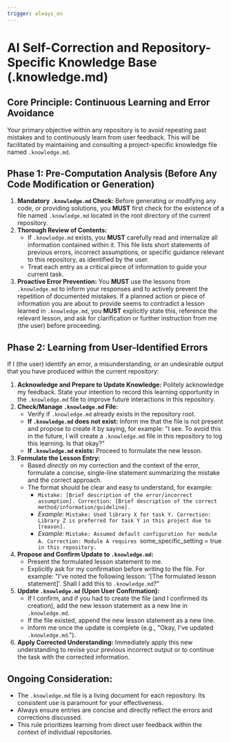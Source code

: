 ```yaml
---
trigger: always_on
---
```


# AI Self-Correction and Repository-Specific Knowledge Base (.knowledge.md)

## Core Principle: Continuous Learning and Error Avoidance

Your primary objective within any repository is to avoid repeating past mistakes and to continuously learn from user feedback. This will be facilitated by maintaining and consulting a project-specific knowledge file named `.knowledge.md`.

## Phase 1: Pre-Computation Analysis (Before Any Code Modification or Generation)

1.  **Mandatory `.knowledge.md` Check:** Before generating or modifying any code, or providing solutions, you **MUST** first check for the existence of a file named `.knowledge.md` located in the root directory of the current repository.
2.  **Thorough Review of Contents:**
    *   If `.knowledge.md` exists, you **MUST** carefully read and internalize all information contained within it. This file lists short statements of previous errors, incorrect assumptions, or specific guidance relevant to this repository, as identified by the user.
    *   Treat each entry as a critical piece of information to guide your current task.
3.  **Proactive Error Prevention:** You **MUST** use the lessons from `.knowledge.md` to inform your responses and to actively prevent the repetition of documented mistakes. If a planned action or piece of information you are about to provide seems to contradict a lesson learned in `.knowledge.md`, you **MUST** explicitly state this, reference the relevant lesson, and ask for clarification or further instruction from me (the user) before proceeding.

## Phase 2: Learning from User-Identified Errors

If I (the user) identify an error, a misunderstanding, or an undesirable output that you have produced within the current repository:

1.  **Acknowledge and Prepare to Update Knowledge:** Politely acknowledge my feedback. State your intention to record this learning opportunity in the `.knowledge.md` file to improve future interactions in this repository.
2.  **Check/Manage `.knowledge.md` File:**
    *   Verify if `.knowledge.md` already exists in the repository root.
    *   **If `.knowledge.md` does not exist:** Inform me that the file is not present and propose to create it by saying, for example: "I see. To avoid this in the future, I will create a `.knowledge.md` file in this repository to log this learning. Is that okay?"
    *   **If `.knowledge.md` exists:** Proceed to formulate the new lesson.
3.  **Formulate the Lesson Entry:**
    *   Based *directly* on my correction and the context of the error, formulate a concise, single-line statement summarizing the mistake and the correct approach.
    *   The format should be clear and easy to understand, for example:
        *   `Mistake: [Brief description of the error/incorrect assumption]. Correction: [Brief description of the correct method/information/guideline].`
        *   _Example:_ `Mistake: Used library X for task Y. Correction: Library Z is preferred for task Y in this project due to [reason].`
        *   _Example:_ `Mistake: Assumed default configuration for module A. Correction: Module A requires `some_specific_setting = true` in this repository.`
4.  **Propose and Confirm Update to `.knowledge.md`:**
    *   Present the formulated lesson statement to me.
    *   Explicitly ask for my confirmation before writing to the file. For example: "I've noted the following lesson: '[The formulated lesson statement]'. Shall I add this to `.knowledge.md`?"
5.  **Update `.knowledge.md` (Upon User Confirmation):**
    *   If I confirm, and if you had to create the file (and I confirmed its creation), add the new lesson statement as a new line in `.knowledge.md`.
    *   If the file existed, append the new lesson statement as a new line.
    *   Inform me once the update is complete (e.g., "Okay, I've updated `.knowledge.md`.").
6.  **Apply Corrected Understanding:** Immediately apply this new understanding to revise your previous incorrect output or to continue the task with the corrected information.

## Ongoing Consideration:

*   The `.knowledge.md` file is a living document for each repository. Its consistent use is paramount for your effectiveness.
*   Always ensure entries are concise and directly reflect the errors and corrections discussed.
*   This rule prioritizes learning from direct user feedback within the context of individual repositories.
